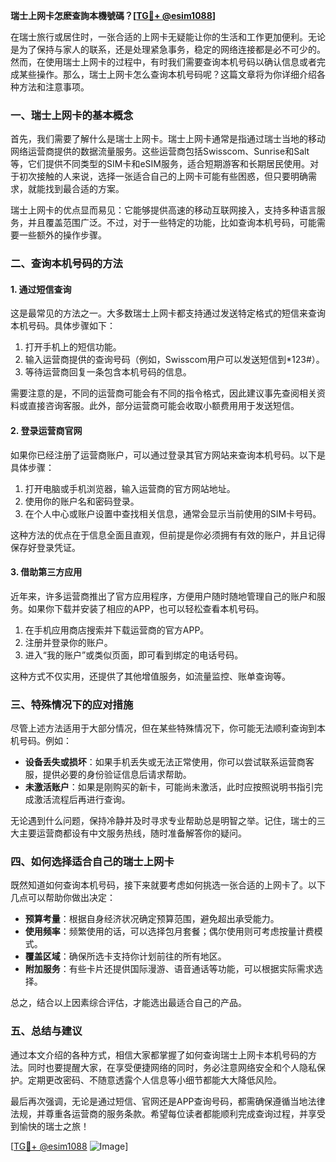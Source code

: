 **瑞士上网卡怎麽查詢本機號碼？[[TG💪+ @esim1088](https://t.me/s/esim1088)]**

在瑞士旅行或居住时，一张合适的上网卡无疑能让你的生活和工作更加便利。无论是为了保持与家人的联系，还是处理紧急事务，稳定的网络连接都是必不可少的。然而，在使用瑞士上网卡的过程中，有时我们需要查询本机号码以确认信息或者完成某些操作。那么，瑞士上网卡怎么查询本机号码呢？这篇文章将为你详细介绍各种方法和注意事项。

### **一、瑞士上网卡的基本概念**

首先，我们需要了解什么是瑞士上网卡。瑞士上网卡通常是指通过瑞士当地的移动网络运营商提供的数据流量服务。这些运营商包括Swisscom、Sunrise和Salt等，它们提供不同类型的SIM卡和eSIM服务，适合短期游客和长期居民使用。对于初次接触的人来说，选择一张适合自己的上网卡可能有些困惑，但只要明确需求，就能找到最合适的方案。

瑞士上网卡的优点显而易见：它能够提供高速的移动互联网接入，支持多种语言服务，并且覆盖范围广泛。不过，对于一些特定的功能，比如查询本机号码，可能需要一些额外的操作步骤。

### **二、查询本机号码的方法**

#### **1. 通过短信查询**
这是最常见的方法之一。大多数瑞士上网卡都支持通过发送特定格式的短信来查询本机号码。具体步骤如下：

1. 打开手机上的短信功能。
2. 输入运营商提供的查询号码（例如，Swisscom用户可以发送短信到*123#）。
3. 等待运营商回复一条包含本机号码的信息。

需要注意的是，不同的运营商可能会有不同的指令格式，因此建议事先查阅相关资料或直接咨询客服。此外，部分运营商可能会收取小额费用用于发送短信。

#### **2. 登录运营商官网**
如果你已经注册了运营商账户，可以通过登录其官方网站来查询本机号码。以下是具体步骤：

1. 打开电脑或手机浏览器，输入运营商的官方网站地址。
2. 使用你的账户名和密码登录。
3. 在个人中心或账户设置中查找相关信息，通常会显示当前使用的SIM卡号码。

这种方法的优点在于信息全面且直观，但前提是你必须拥有有效的账户，并且记得保存好登录凭证。

#### **3. 借助第三方应用**
近年来，许多运营商推出了官方应用程序，方便用户随时随地管理自己的账户和服务。如果你下载并安装了相应的APP，也可以轻松查看本机号码。

1. 在手机应用商店搜索并下载运营商的官方APP。
2. 注册并登录你的账户。
3. 进入“我的账户”或类似页面，即可看到绑定的电话号码。

这种方式不仅实用，还提供了其他增值服务，如流量监控、账单查询等。

### **三、特殊情况下的应对措施**

尽管上述方法适用于大部分情况，但在某些特殊情况下，你可能无法顺利查询到本机号码。例如：

- **设备丢失或损坏**：如果手机丢失或无法正常使用，你可以尝试联系运营商客服，提供必要的身份验证信息后请求帮助。
- **未激活账户**：如果是刚购买的新卡，可能尚未激活，此时应按照说明书指引完成激活流程后再进行查询。

无论遇到什么问题，保持冷静并及时寻求专业帮助总是明智之举。记住，瑞士的三大主要运营商都设有中文服务热线，随时准备解答你的疑问。

### **四、如何选择适合自己的瑞士上网卡**

既然知道如何查询本机号码，接下来就要考虑如何挑选一张合适的上网卡了。以下几点可以帮助你做出决定：

- **预算考量**：根据自身经济状况确定预算范围，避免超出承受能力。
- **使用频率**：频繁使用的话，可以选择包月套餐；偶尔使用则可考虑按量计费模式。
- **覆盖区域**：确保所选卡支持你计划前往的所有地区。
- **附加服务**：有些卡片还提供国际漫游、语音通话等功能，可以根据实际需求选择。

总之，结合以上因素综合评估，才能选出最适合自己的产品。

### **五、总结与建议**

通过本文介绍的各种方式，相信大家都掌握了如何查询瑞士上网卡本机号码的方法。同时也要提醒大家，在享受便捷网络的同时，务必注意网络安全和个人隐私保护。定期更改密码、不随意透露个人信息等小细节都能大大降低风险。

最后再次强调，无论是通过短信、官网还是APP查询号码，都需确保遵循当地法律法规，并尊重各运营商的服务条款。希望每位读者都能顺利完成查询过程，并享受到愉快的瑞士之旅！

[[TG💪+ @esim1088](https://t.me/s/esim1088) ![Image](https://i.postimg.cc/4NQfJmqS/Snipaste-2025-05-13-00-14-12.png)]